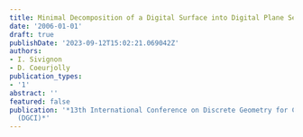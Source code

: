 ```yaml
---
title: Minimal Decomposition of a Digital Surface into Digital Plane Segments Is NP-Hard
date: '2006-01-01'
draft: true
publishDate: '2023-09-12T15:02:21.069042Z'
authors:
- I. Sivignon
- D. Coeurjolly
publication_types:
- '1'
abstract: ''
featured: false
publication: '*13th International Conference on Discrete Geometry for Computer Imagery
  (DGCI)*'
---
```



